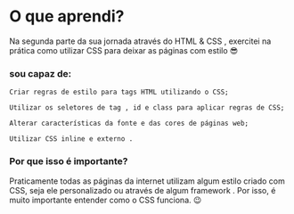 # O que aprendi?

Na segunda parte da sua jornada através do HTML & CSS , exercitei na prática como utilizar CSS para deixar as páginas com estilo 😎

###  sou capaz de:

    Criar regras de estilo para tags HTML utilizando o CSS;

    Utilizar os seletores de tag , id e class para aplicar regras de CSS;

    Alterar características da fonte e das cores de páginas web;

    Utilizar CSS inline e externo .

### Por que isso é importante?

Praticamente todas as páginas da internet utilizam algum estilo criado com CSS, seja ele personalizado ou através de algum framework . Por isso, é muito importante entender como o CSS funciona. 😉
